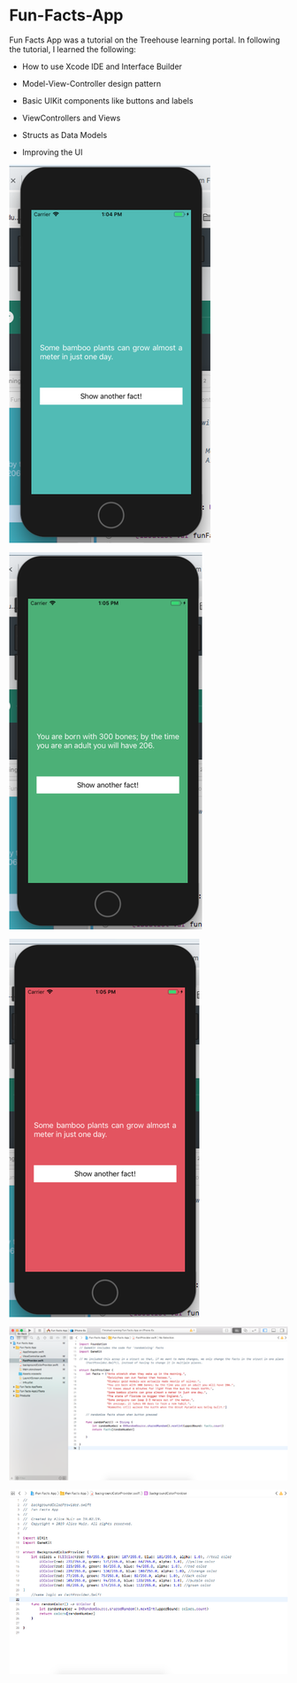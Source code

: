 # Fun-Facts-App
Fun Facts App was a tutorial on the Treehouse learning portal.
In following the tutorial, I learned the following:

- How to use Xcode IDE and Interface Builder

- Model-View-Controller design pattern

- Basic UIKit components like buttons and labels

- ViewControllers and Views

- Structs as Data Models

- Improving the UI

![alt text](https://github.com/tlg-alice/Fun-Facts-App/blob/master/Screen%20Shot%202019-02-19%20at%2013.04.53.png)

![alt text](https://github.com/tlg-alice/Fun-Facts-App/blob/master/Screen%20Shot%202019-02-19%20at%2013.05.07.png)

![alt text](https://github.com/tlg-alice/Fun-Facts-App/blob/master/Screen%20Shot%202019-02-19%20at%2013.05.16.png)

![alt text](https://github.com/tlg-alice/Fun-Facts-App/blob/master/Screen%20Shot%202019-02-19%20at%2013.08.59.png)

![alt text](https://github.com/tlg-alice/Fun-Facts-App/blob/master/Screen%20Shot%202019-02-19%20at%2013.09.14.png)
